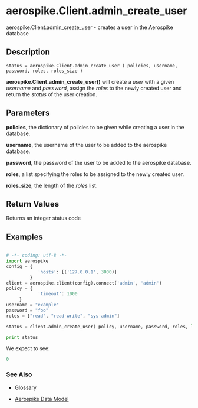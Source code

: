 
# aerospike.Client.admin_create_user

aerospike.Client.admin_create_user - creates a user in the Aerospike database

## Description

```
status = aerospike.Client.admin_create_user ( policies, username, password, roles, roles_size )

```

**aerospike.Client.admin_create_user()** will create a *user* with a given *username* and *password*, assign the *roles* to the newly created user and return the *status* of the user creation.   

## Parameters

**policies**, the dictionary of policies to be given while creating a user in the database.   

**username**, the username of the user to be added to the aerospike database.

**password**, the password of the user to be added to the aerospike database.

**roles**, a list specifying the roles to be assigned to the newly created user.

**roles_size**, the length of the *roles* list.

## Return Values
Returns an integer status code


## Examples

```python

# -*- coding: utf-8 -*-
import aerospike
config = {
            'hosts': [('127.0.0.1', 3000)]
         }
client = aerospike.client(config).connect('admin', 'admin')
policy = {
            'timeout': 1000
	 }
username = "example"
password = "foo"
roles = ["read", "read-write", "sys-admin"]

status = client.admin_create_user( policy, username, password, roles, len(roles) )

print status

```

We expect to see:

```python
0
```



### See Also



- [Glossary](http://www.aerospike.com/docs/guide/glossary.html)

- [Aerospike Data Model](http://www.aerospike.com/docs/architecture/data-model.html)
